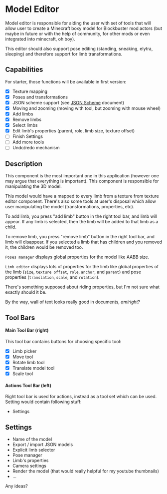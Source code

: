 # Model Editor

Model editor is responsible for aiding the user with set of tools that will 
allow user to create a Minecraft boxy model for Blockbuster mod actors (but 
maybe in future or with the help of community, for other mods or even 
integrated into minecraft, oh boy).

This editor should also support pose editing (standing, sneaking, elytra, 
sleeping) and therefore support for limb transformations.

## Capabilities

For starter, those functions will be available in first version:

* [x] Texture mapping
* [x] Poses and transformations
* [x] JSON scheme support (see [JSON Scheme](./JSON-Scheme.md) document)
* [x] Moving and zooming (moving with tool, but zooming with mouse wheel)
* [x] Add limbs
* [x] Remove limbs
* [x] Select limbs
* [x] Edit limb's properties (parent, role, limb size, texture offset)
* [ ] Finish Settings
* [ ] Add more tools
* [ ] Undo/redo mechanism

## Description

This component is the most important one in this application (however one 
may argue that everything is important). This component is responsible for 
manipulating the 3D model.

This model would have a mapped to every limb from a texture from texture editor 
component. There's also some tools at user's disposal which allow user manipulating 
the model (transformations, properties, etc).

To add limb, you press "add limb" button in the right tool bar, and limb will appear. 
If any limb is selected, then the limb will be added to that limb as a child.

To remove limb, you press "remove limb" button in the right tool bar, and limb will 
disappear. If you selected a limb that has children and you removed it, the children 
would be removed too.

`Poses manager` displays global properties for the model like AABB size.

`Limb editor` displays lots of properties for the limb like global properties of the 
limb (`size`, `texture offset`, `role`, `anchor`, and `parent`) and pose properties 
(`translation`, `scale`, and `rotation`).

There's something supposed about riding properties, but I'm not sure what exactly 
should it be.

By the way, wall of text looks really good in documents, *amiright*?

## Tool Bars

#### Main Tool Bar (right)

This tool bar contains buttons for choosing specific tool:

* [x] Limb picker
* [x] Move tool
* [x] Rotate limb tool
* [x] Translate model tool
* [x] Scale tool

#### Actions Tool Bar (left)

Right tool bar is used for actions, instead as a tool set which can be used. 
Setting would contain following stuff:

* Settings

## Settings

* Name of the model
* Export / import JSON models
* Explicit limb selector
* Pose manager
* Limb's properties
* Camera settings
* Render the model (that would really helpful for my youtube thumbnails)
* ...

Any ideas?